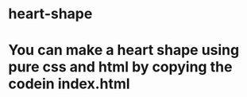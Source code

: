 # heart-shape
<h1>You can make a heart shape using pure css and html by copying the codein index.html</h1>
